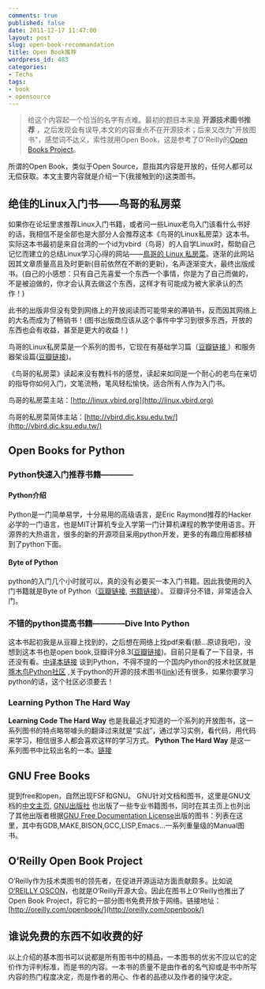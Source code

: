 ```yaml
---
comments: true
published: false
date: 2011-12-17 11:47:00
layout: post
slug: open-book-recommandation
title: Open Book推荐
wordpress_id: 483
categories:
- Techs
tags:
- book
- opensource
---
```


> 给这个内容起一个恰当的名字有点难。最初的题目本来是 **开源技术图书推荐** ，之后发现会有误导,本文的内容重点不在开源技术；后来又改为"开放图书"，感觉词不达义，索性就用Open Book，这是参考了O'Reilly的[Open Books Project](http://oreilly.com/openbook/)。


所谓的Open Book，类似于Open Source，意指其内容是开放的，任何人都可以无偿获取。本文主要内容就是介绍一下(我接触到的)这类图书。





## 绝佳的Linux入门书——鸟哥的私房菜





<!-- more -->
如果你在论坛里求推荐Linux入门书籍，或者问一些Linux老鸟入门该看什么书好的话，我相信不是全部也是大部分人会推荐这本《鸟哥的Linux私房菜》这本书。实际这本书最初是来自台湾的一个id为vbird（鸟哥）的人自学Linux时，帮助自己记忆而建立的总结Linux学习心得的网站——[鳥哥的 Linux 私房菜](http://linux.vbird.org)。逐渐的此网站因其文章质量高且及时更新(目前依然在不断的更新)，名声逐渐变大，最终出版成书。(自己的小感想：只有自己先喜爱一个东西一个事情，你是为了自己而做的，不是被迫做的，你才会认真去做这个东西，这样才有可能成为被大家承认的杰作！)

此书的出版非但没有受到网络上的开放阅读而可能带来的滞销书，反而因其网络上的大名而成为了畅销书！(图书出版商应该从这个事件中学习到很多东西，开放的东西也会有收益，甚至是更大的收益！)

鸟哥的Linux私房菜是一个系列的图书，它现在有基础学习篇（[豆瓣链接 ](http://book.douban.com/subject/4889838/)）和服务器架设篇([豆瓣链接](http://book.douban.com/subject/2338464))。

《鸟哥的私房菜》读起来没有教科书的感觉，读起来如同是一个耐心的老鸟在亲切的指导你如何入门，文笔流畅，笔风轻松愉快。适合所有人作为入门书。

鸟哥的私房菜主站：[http://linux.vbird.org](http://linux.vbird.org)

鸟哥的私房菜简体主站：[http://vbird.dic.ksu.edu.tw/](http://vbird.dic.ksu.edu.tw/)












## Open Books for Python







### Python快速入门推荐书籍————[<Byte of Python>](http://www.swaroopch.com/notes/Python)







#### Python介绍






Python是一门简单易学，十分易用的高级语言，是Eric Raymond推荐的Hacker必学的一门语言，也是MIT计算机专业入学第一门计算机课程的教学使用语言。开源界的大热语言，很多的新的开源项目采用python开发，更多的有趣应用都移植到了python下面。












#### Byte of Python






python的入门几个小时就可以，真的没有必要买一本入门书籍。因此我使用的入门书籍就是Byte of Python（[豆瓣链接](http://book.douban.com/subject/5948760/), [书籍链接](http://www.swaroopch.com/notes/Python)）。 豆瓣评分不错，非常适合入门。















### 不错的python提高书籍————Dive Into Python






这本书起初我是从豆瓣上找到的，之后想在网络上找pdf来看(额…原谅我吧)，没想到这本书也是open book,豆瓣评分8.3([豆瓣链接](http://book.douban.com/subject/1440658/))。目前只是看了一下目录，书还没有看。[中译本链接](http://woodpecker.org.cn/diveintopython/) 谈到Python，不得不提的一个国内Python的技术社区就是[啄木鸟Python社区](http://wiki.woodpecker.org.cn/moin/) ,关于python的开源的技术图书([link](http://wiki.woodpecker.org.cn/moin/OBP))还有很多，如果你要学习python的话，这个社区必须要去！












### Learning Python The Hard Way






**Learning Code The Hard Way** 也是我最近才知道的一个系列的开放图书，这一系列图书的特点略带噱头的翻译过来就是“实战”，通过学习实例，看代码，用代码来学习，相信很多人都会喜欢这样的学习方式。 **Python The Hard Way** 是这一系列图书中比较出名的一本。[链接](http://learnpythonthehardway.org/)















## GNU Free Books






提到free和open，自然出现FSF和GNU。 GNU针对文档和图书，这里是GNU文档的[中文主页](http://www.gnu.org/doc/doc.zh-cn.html), [GNU出版社](http://www.gnupress.org/) 也出版了一些专业书籍图书，同时在其主页上也列出了其他出版者根据[GNU Free Documentation License](http://www.gnu.org/copyleft/fdl.html)出版的图书：列表在这里，其中有GDB,MAKE,BISON,GCC,LISP,Emacs…一系列重量级的Manual图书。












## O‘Reilly Open Book Project






O‘Reilly作为技术类图书的领先者，在促进开源运动方面贡献颇多。比如说[O‘REILLY OSCON](http://www.oscon.com/)，也就是O‘Reilly开源大会。因此在图书上O'Reilly也推出了Open Book Project，将它的一部分图书免费开放于网络。链接地址：[http://oreilly.com/openbook/](http://oreilly.com/openbook/)












## 谁说免费的东西不如收费的好






以上介绍的基本图书可以说都是所有图书中的精品，一本图书的优劣不应以它的定价作为评判标准，而是书的内容。一本书的质量不是由作者的名气抑或是书中所写内容的热门程度决定，而是作者的用心、作者的品德以及作者的操守决定。





